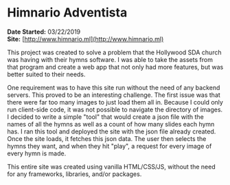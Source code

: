 # Himnario Adventista
**Date Started:** 03/22/2019  
**Site:** [http://www.himnario.ml](http://www.himnario.ml)  

This project was created to solve a problem that the Hollywood SDA church was having with their hymns software.  I was able to take the assets from that program and create a web app that not only had more features, but was better suited to their needs. 

One requirement was to have this site run without the need of any backend servers. This proved to be an interesting challenge. The first issue was that there were far too many images to just load them all in. Because I could only run client-side code, it was not possible to navigate the directory of images.  I decided to write a simple "tool" that would create a json file with the names of all the hymns as well as a count of how many slides each hymn has. I ran this tool and deployed the site with the json file already created.  Once the site loads, it fetches this json data. The user then selects the hymns they want, and when they hit "play", a request for every image of every hymn is made.

This entire site was created using vanilla HTML/CSS/JS, without the need for any frameworks, libraries, and/or packages.
